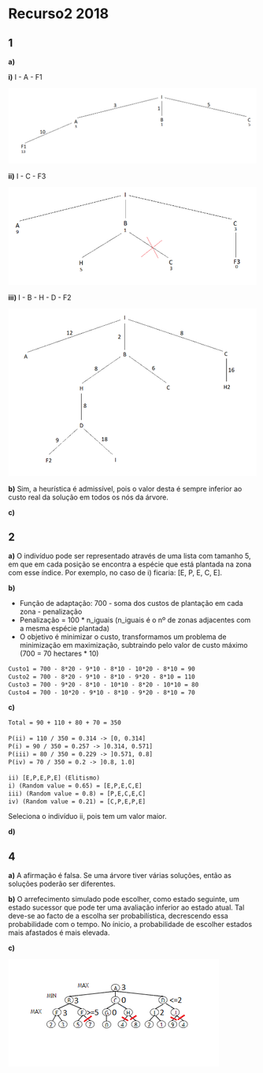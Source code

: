 # Recurso2 2018

## 1 

**a)** 

**i)** I - A - F1

![](images/ex_1ai_2018R2.png)

**ii)** I - C - F3

![](images/ex_1aii_2018R2.png)

**iii)** I - B - H - D - F2

![](images/ex_1aiii_2018R2.png)

**b)** Sim, a heurística é admissível, pois o valor desta é sempre inferior ao custo real da solução em todos os nós da árvore.

**c)** 


## 2

**a)** O indivíduo pode ser representado através de uma lista com tamanho 5, em que em cada posição se encontra a espécie que está plantada na zona com esse índice. Por exemplo, no caso de i) ficaria: [E, P, E, C, E].

**b)**

* Função de adaptação: 700 - soma dos custos de plantação em cada zona - penalização
* Penalização = 100 * n_iguais (n_iguais é o nº de zonas adjacentes com a mesma espécie plantada)
* O objetivo é minimizar o custo, transformamos um problema de minimização em maximização, subtraindo pelo valor de custo máximo (700 = 70 hectares * 10)

```
Custo1 = 700 - 8*20 - 9*10 - 8*10 - 10*20 - 8*10 = 90
Custo2 = 700 - 8*20 - 9*10 - 8*10 - 9*20 - 8*10 = 110
Custo3 = 700 - 9*20 - 8*10 - 10*10 - 8*20 - 10*10 = 80
Custo4 = 700 - 10*20 - 9*10 - 8*10 - 9*20 - 8*10 = 70
```

**c)**

```
Total = 90 + 110 + 80 + 70 = 350

P(ii) = 110 / 350 = 0.314 -> [0, 0.314]
P(i) = 90 / 350 = 0.257 -> ]0.314, 0.571]
P(iii) = 80 / 350 = 0.229 -> ]0.571, 0.8]
P(iv) = 70 / 350 = 0.2 -> ]0.8, 1.0]

ii) [E,P,E,P,E] (Elitismo)
i) (Random value = 0.65) = [E,P,E,C,E] 
iii) (Random value = 0.8) = [P,E,C,E,C]
iv) (Random value = 0.21) = [C,P,E,P,E]
```

Seleciona o indivíduo ii, pois tem um valor maior.

**d)** 

## 4  

**a)** A afirmação é falsa. Se uma árvore tiver várias soluções, então as soluções poderão ser diferentes.

**b)** O arrefecimento simulado pode escolher, como estado seguinte, um estado sucessor que pode ter uma avaliação inferior ao estado atual. Tal deve-se ao facto de a escolha ser probabilística, decrescendo essa probabilidade com o tempo. No ínicio, a probabilidade de escolher estados mais afastados é mais elevada.

**c)** 

![](images/ex_4c_2018R2.png)
